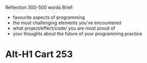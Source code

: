 Reflection 300-500 words
Brief:
- favourite aspects of programming
- the most challenging elements you've encountered
- what project/effect/code/ you are most proud of
- your thoughts about the future of your programming practice

Alt-H1 Cart 253
===============
